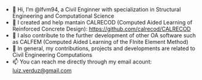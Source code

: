 - 👋 Hi, I’m @lfvm94, a Civil Enginner with specialization in Structural Engineering and Computational Science
- 👀 I created and help mantain CALRECOD (Computed Aided Learning of Reinforced Concrete Design): https://github.com/calrecod/CALRECOD
- 🌱 I also contribute to the further development of other OA software such as CALFEM (Computed Aided Learning of the FInite Element Method)
- 💞️ In general, my contributions, projects and developments are related to Civil Engineering Computations
- 📫 You can reach me directly through my email acount: luiz.verduz@gmail.com

<!---
lfvm94/lfvm94 is a ✨ special ✨ repository because its `README.md` (this file) appears on your GitHub profile.
You can click the Preview link to take a look at your changes.
--->
